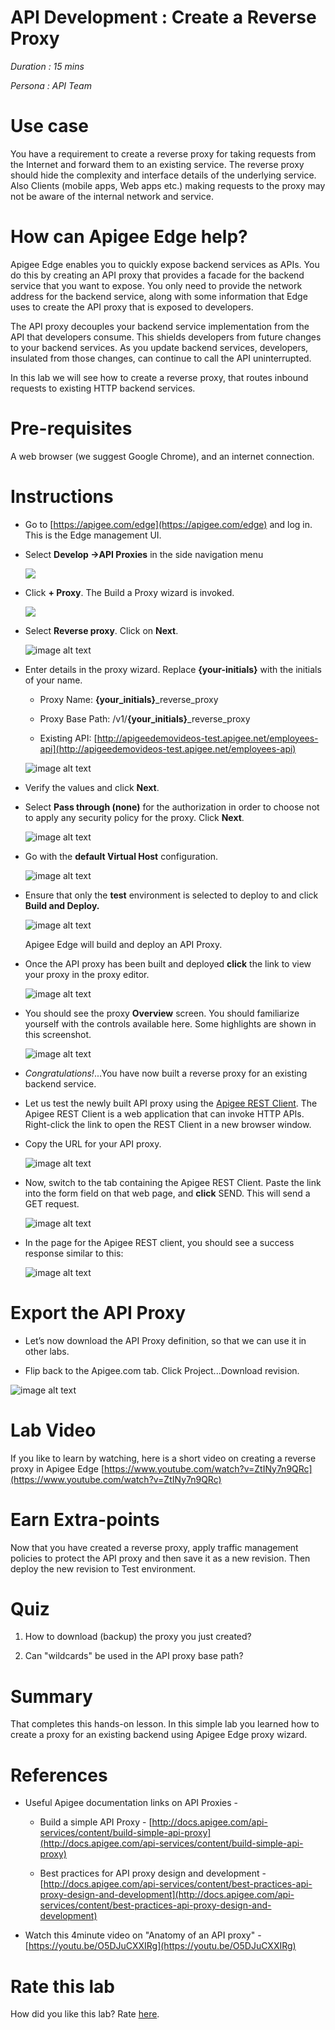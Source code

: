 # API Development : Create a Reverse Proxy 

*Duration : 15 mins*

*Persona : API Team*

# Use case

You have a requirement to create a reverse proxy for taking requests from the Internet and forward them to an existing service. The reverse proxy should hide the complexity and interface details of the underlying service. Also Clients (mobile apps, Web apps etc.) making requests to the proxy may not be aware of the internal network and service.

# How can Apigee Edge help?

Apigee Edge enables you to quickly expose backend services as APIs. You do this by creating an API proxy that provides a facade for the backend service that you want to expose. You only need to provide the network address for the backend service, along with some information that Edge uses to create the API proxy that is exposed to developers. 

The API proxy decouples your backend service implementation from the API that developers consume. This shields developers from future changes to your backend services. As you update backend services, developers, insulated from those changes, can continue to call the API uninterrupted.

In this lab we will see how to create a reverse proxy, that routes inbound requests to existing HTTP backend services. 

# Pre-requisites

A web browser (we suggest Google Chrome), and an internet connection. 

# Instructions

* Go to [https://apigee.com/edge](https://apigee.com/edge) and log in. This is the Edge management UI. 

* Select **Develop →API Proxies** in the side navigation menu

  ![](./media/Develop-Proxies.gif)

* Click **+ Proxy**. The Build a Proxy wizard is invoked.

  ![](./media/Plus-New-Proxy.gif)

* Select **Reverse proxy**. Click on **Next**.

  ![image alt text](./media/Plus-New-Proxy-Next.gif)

* Enter details in the proxy wizard. Replace **{your-initials}** with the initials of your name. 

  * Proxy Name: **{your_initials}**_reverse_proxy

  * Proxy Base Path: /v1/**{your_initials}**_reverse_proxy

  * Existing API: [http://apigeedemovideos-test.apigee.net/employees-api](http://apigeedemovideos-test.apigee.net/employees-api) 

  ![image alt text](./media/New-Proxy-Info.png)

* Verify the values and click **Next**.

* Select **Pass through (none)** for the authorization in order to choose not to apply any security policy for the proxy. Click **Next**. 
  
  ![image alt text](./media/image_4.jpg)

* Go with the **default Virtual Host** configuration.

  ![image alt text](./media/image_5.jpg)

* Ensure that only the **test** environment is selected to deploy to and click **Build and Deploy.** 

  ![image alt text](./media/image_6.jpg)

  Apigee Edge will build and deploy an API Proxy. 
  
* Once the API proxy has been built and deployed **click** the link to view your proxy in the proxy editor. 

  ![image alt text](./media/image_7.jpg)

* You should see the proxy **Overview** screen. You should familiarize yourself with the controls available here. Some highlights are shown in this screenshot.  

  ![image alt text](./media/image_8.jpg)

* *Congratulations!*...You have now built a reverse proxy for an existing backend service.

* Let us test the newly built API proxy using the [Apigee REST Client](https://apigee-rest-client.appspot.com/).  The Apigee REST Client is a web application that can invoke HTTP APIs.  Right-click the link to open the REST Client in a new browser window.

* Copy the URL for your API proxy. 

  ![image alt text](./media/Copy-the-URL.png)

* Now, switch to the tab containing the Apigee REST Client.  Paste the link into the form field on that web page, and **click** SEND. This will send a GET request.

  ![image alt text](./media/Paste-URL-and-SEND.gif)

* In the page for the Apigee REST client, you should see a success response similar to this:

  ![image alt text](./media/image_11.jpg)

# Export the API Proxy

* Let’s now download the API Proxy definition, so that we can use it in other labs.

* Flip back to the Apigee.com tab. Click Project...Download revision. 

![image alt text](./media/Download-API-Proxy.gif)

# Lab Video

If you like to learn by watching, here is a short video on creating a reverse proxy in Apigee Edge [https://www.youtube.com/watch?v=ZtINy7n9QRc](https://www.youtube.com/watch?v=ZtINy7n9QRc) 

# Earn Extra-points

Now that you have created a reverse proxy, apply traffic management policies to protect the API proxy and then save it as a new revision. Then deploy the new revision to Test environment. 

# Quiz

1. How to download (backup) the proxy you just created? 

2. Can "wildcards" be used in the API proxy base path?

# Summary

That completes this hands-on lesson. In this simple lab you learned how to create a proxy for an existing backend using Apigee Edge proxy wizard.

# References

* Useful Apigee documentation links on API Proxies - 

    * Build a simple API Proxy - [http://docs.apigee.com/api-services/content/build-simple-api-proxy](http://docs.apigee.com/api-services/content/build-simple-api-proxy) 

    * Best practices for API proxy design and development - [http://docs.apigee.com/api-services/content/best-practices-api-proxy-design-and-development](http://docs.apigee.com/api-services/content/best-practices-api-proxy-design-and-development) 

* Watch this 4minute video on "Anatomy of an API proxy" - [https://youtu.be/O5DJuCXXIRg](https://youtu.be/O5DJuCXXIRg) 

# Rate this lab

How did you like this lab? Rate [here](https://goo.gl/forms/ZuI2obFmWIhV0Bym1).

